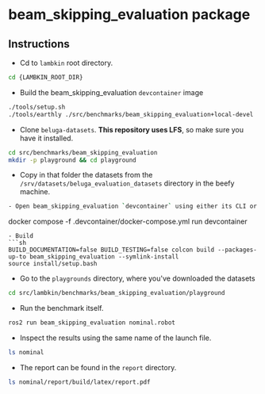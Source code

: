 # beam_skipping_evaluation package

## Instructions

- Cd to `lambkin` root directory.
```sh
cd {LAMBKIN_ROOT_DIR}
```
- Build the beam_skipping_evaluation `devcontainer` image
```sh
./tools/setup.sh
./tools/earthly ./src/benchmarks/beam_skipping_evaluation+local-devel
```
- Clone `beluga-datasets`. **This repository uses LFS**, so make sure you have it installed.
```bash
cd src/benchmarks/beam_skipping_evaluation
mkdir -p playground && cd playground
```
- Copy in that folder the datasets from the `/srv/datasets/beluga_evaluation_datasets` directory in the beefy machine.
```sh
- Open beam_skipping_evaluation `devcontainer` using either its CLI or `vscode`
```
docker compose -f .devcontainer/docker-compose.yml run devcontainer
```
- Build
```sh
BUILD_DOCUMENTATION=false BUILD_TESTING=false colcon build --packages-up-to beam_skipping_evaluation --symlink-install
source install/setup.bash
```
- Go to the `playgrounds` directory, where you've downloaded the datasets
```sh
cd src/lambkin/benchmarks/beam_skipping_evaluation/playground
```
- Run the benchmark itself.
```sh
ros2 run beam_skipping_evaluation nominal.robot
```
- Inspect the results using the same name of the launch file.
```sh
ls nominal
```
- The report can be found in the `report` directory.
```sh
ls nominal/report/build/latex/report.pdf
```
